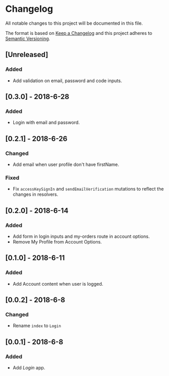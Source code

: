 # Changelog

All notable changes to this project will be documented in this file.

The format is based on [Keep a Changelog](http://keepachangelog.com/en/1.0.0/)
and this project adheres to [Semantic Versioning](http://semver.org/spec/v2.0.0.html).

## [Unreleased]
### Added 
- Add validation on email, password and code inputs. 

## [0.3.0] - 2018-6-28

### Added
- Login with email and password.

## [0.2.1] - 2018-6-26
### Changed
- Add email when user profile don't have firstName.

### Fixed 
- Fix `accessKeySignIn` and `sendEmailVerification` mutations to reflect the changes in resolvers. 

## [0.2.0] - 2018-6-14
### Added
- Add form in login inputs and my-orders route in account options.
- Remove My Profile from Account Options. 

## [0.1.0] - 2018-6-11

### Added
- Add Account content when user is logged.

## [0.0.2] - 2018-6-8
### Changed
- Rename `index` to `Login`

## [0.0.1] - 2018-6-8
### Added
- Add _Login_ app.
